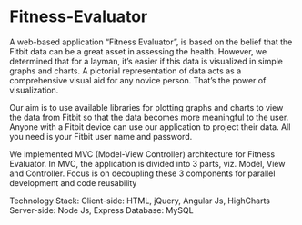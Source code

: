 # Fitness-Evaluator

A web-based application “Fitness Evaluator”, is based on the belief that the Fitbit data can be a great asset in assessing the health. However, we determined that for a layman, it’s easier if this data is visualized in simple graphs and charts. A pictorial representation of data acts as a comprehensive visual aid for any novice person. That’s the power of visualization.

Our aim is to use available libraries for plotting graphs and charts to view the data from Fitbit so that the data becomes more meaningful to the user. Anyone with a Fitbit device can use our application to project their data. All you need is your Fitbit user name and password.

We implemented MVC (Model-View Controller) architecture for Fitness Evaluator. In MVC, the application is divided into 3 parts, viz. Model, View and Controller. Focus is on decoupling these 3 components for parallel development and code reusability

Technology Stack: 
Client-side: HTML, jQuery, Angular Js, HighCharts
Server-side: Node Js, Express
Database: MySQL



